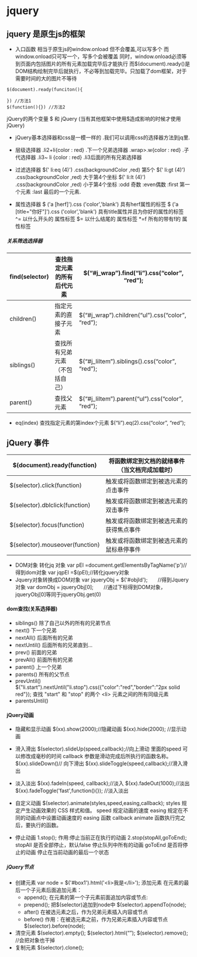 # jquery
##  jquery 是原生js的框架
+ 入口函数
相当于原生js的window.onload
但不会覆盖,可以写多个
而window.onload只可写一个，写多个会被覆盖
同时，window.onload必须等到页面内包括图片的所有元素加载完毕后才能执行
而$(document).ready()是DOM结构绘制完毕后就执行，不必等到加载完毕。只加载了dom框架，对于需要时间的大的图片不等待
```
$(document).ready(funciton(){

}) //方法1 
$(function(){}) //方法2 

```
jQuery的两个变量   $ 和  jQuery
(当有其他框架中使用$造成影响的时候才使用jQuery)

+ jQuery基本选择器和css是一模一样的 .我们可以调用css的选择器方法到jq里.

+ 层级选择器 
.li2+li{color : red} .下一个兄弟选择器
.wrap>.w{color : red} .子代选择器
.li3~ li {color : red} .li3后面的所有兄弟选择器
+ 过滤选择器
$(' li:eq (4)') .css(backgroundColor ,red) 第5个
$(' li:gt (4)') .css(backgroundColor ,red) 大于第4个坐标
$(' li:lt (4)') .css(backgroundColor ,red) 小于第4个坐标
:odd 奇数    :even偶数
:first 第一个元素    :last 最后的一个元素.

+ 属性选择器
$ ('a [herf]').css ('color','blank') 具有herf属性的标签
$ ('a [title="你好"]').css ('color','blank') 具有title属性并且为你好的属性的标签
^= 以什么开头的 属性标签
$= 以什么结尾的 属性标签
*=f 所有的带有f的 属性标签

##### 关系筛选选择器
| find(selector) | 查找指定元素的所有后代元素|\$(“#j_wrap”).find(“li”).css(“color”, “red”);|
| ---- | ---- |---- |
| children()  |指定元素的直接子元素|$(“#j_wrap”).children(“ul”).css(“color”, “red”);|
| siblings()  |查找所有兄弟元素（不包括自己）|$(“#j_liItem”).siblings().css(“color”, “red”);|
| parent() |查找父元素 |$(“#j_liItem”).parent(“ul”).css(“color”, “red”);

+ eq(index) 查找指定元素的第index个元素
$(“li”).eq(2).css(“color”, “red”);

## jQuery 事件

| \$(document).ready(function) |	将函数绑定到文档的就绪事件（当文档完成加载时）|
| ---- | ---- |
| \$(selector).click(function)|触发或将函数绑定到被选元素的点击事件|
| \$(selector).dblclick(function)|	触发或将函数绑定到被选元素的双击事件|
| \$(selector).focus(function)|	触发或将函数绑定到被选元素的获得焦点事件|
| \$(selector).mouseover(function) |	触发或将函数绑定到被选元素的鼠标悬停事件|
+ DOM对象 转化jq 对象
   var pEl =document.getElementsByTagName('p')//得到dom对象
   var jqpEl =$(pEl);//转化jquery对象
+ Jquery对象转换成DOM对象
   var jqueryObj = $('#objId');　　//得到Jquery对象
   var domObj = jqueryObj[0];　　//通过下标得到DOM对象，jqueryObj[0]等同于jqueryObj.get(0)
#### dom查找(关系选择器)
+ siblings()  除了自己以外的所有的兄弟节点
+ next()	下一个兄弟
+ nextAll()		后面所有的兄弟
+ nextUntil()	后面所有的兄弟直到…
+ prev()	前面的兄弟
+ prevAll()		前面所有的兄弟
+ parent()		上一个兄弟
+ parents()		所有的父节点
+ prevUntil()  
   $("li.start").nextUntil("li.stop").css({"color":"red","border":"2px solid red"}); 查找 "start" 和 "stop" 的两个 \<li> 元素之间的所有同级元素
+ parentsUntil()
#### jQuery动画
+  隐藏和显示动画
   $(xx).show(2000);//隐藏动画
   $(xx).hide(2000); //显示动画
+ 滑入滑出
$(selector).slideUp(speed,callback);//向上滑动  里面的speed 可以修改成毫秒的时间  callback 参数是滑动完成后所执行的函数名称。
$(xx).slideDown()// 向下滑出
$(xx).slideToggle(speed,callback);//滑入滑出
+ 淡入淡出
	$(xx).fadeIn(speed, callback);//淡入
   $(xx).fadeOut(1000);//淡出
   $(xx).fadeToggle('fast',function(){}); //淡入淡出
+ 自定义动画
   $(selector).animate(styles,speed,easing,callback);
   styles  规定产生动画效果的 CSS 样式和值。
   speed 规定动画的速度
   easing 规定在不同的动画点中设置动画速度的 easing 函数
   callback animate 函数执行完之后，要执行的函数。

+ 停止动画
1.stop();
作用:停止当前正在执行的动画
2.stop(stopAll,goToEnd);
stopAll  是否全部停止，默认false 停止队列中所有的动画
goToEnd  是否将停止的动画  停止在当前动画的最后一个状态   
##### jQuery节点
+  创建元素
   var node = $('#box1').html('\<li>我是\</li>');
   添加元素
   在元素的最后一个子元素后面追加元素：
   + append();
   在元素的第一个子元素前面追加内容或节点:
   + prepend();
   把\$(selector)追加到node中
   \$(selector).appendTo(node);
   + after()
   在被选元素之后，作为兄弟元素插入内容或节点
   + before()
   作用：在被选元素之前，作为兄弟元素插入内容或节点
   $(selector).before(node);
+ 清空元素
   $(selector).empty();
   $(selector).html(“”);
   $(selector).remove();  //会把对象也干掉
+ 复制元素
   $(selector).clone();

